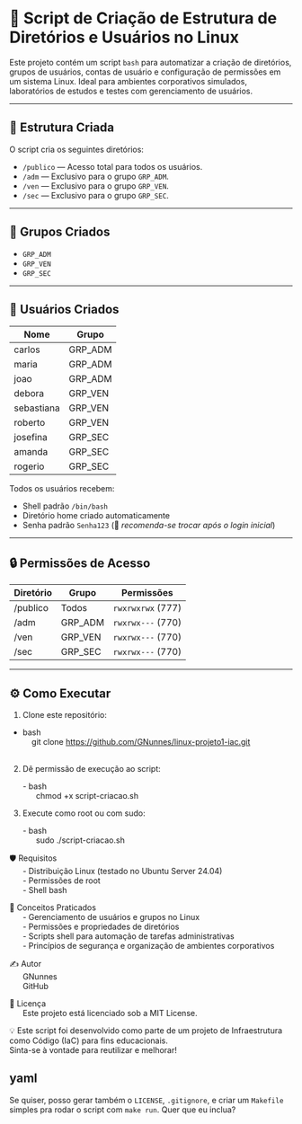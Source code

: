 # 🚀 Script de Criação de Estrutura de Diretórios e Usuários no Linux

Este projeto contém um script `bash` para automatizar a criação de diretórios, grupos de usuários, contas de usuário e configuração de permissões em um sistema Linux. Ideal para ambientes corporativos simulados, laboratórios de estudos e testes com gerenciamento de usuários.

---

## 📁 Estrutura Criada

O script cria os seguintes diretórios:

- `/publico` — Acesso total para todos os usuários.
- `/adm` — Exclusivo para o grupo `GRP_ADM`.
- `/ven` — Exclusivo para o grupo `GRP_VEN`.
- `/sec` — Exclusivo para o grupo `GRP_SEC`.

---

## 👥 Grupos Criados

- `GRP_ADM`
- `GRP_VEN`
- `GRP_SEC`

---

## 👤 Usuários Criados

| Nome        | Grupo     |
|-------------|-----------|
| carlos      | GRP_ADM   |
| maria       | GRP_ADM   |
| joao        | GRP_ADM   |
| debora      | GRP_VEN   |
| sebastiana  | GRP_VEN   |
| roberto     | GRP_VEN   |
| josefina    | GRP_SEC   |
| amanda      | GRP_SEC   |
| rogerio     | GRP_SEC   |

Todos os usuários recebem:

- Shell padrão `/bin/bash`
- Diretório home criado automaticamente
- Senha padrão `Senha123` (🚨 *recomenda-se trocar após o login inicial*)

---

## 🔒 Permissões de Acesso

| Diretório | Grupo      | Permissões |
|-----------|------------|------------|
| /publico  | Todos      | `rwxrwxrwx` (777) |
| /adm      | GRP_ADM    | `rwxrwx---` (770) |
| /ven      | GRP_VEN    | `rwxrwx---` (770) |
| /sec      | GRP_SEC    | `rwxrwx---` (770) |

---

## ⚙️ Como Executar<br>

1. Clone este repositório:<br>

- bash<br>
&nbsp;&nbsp;&nbsp;&nbsp;git clone https://github.com/GNunnes/linux-projeto1-iac.git<br><br>

2. Dê permissão de execução ao script:<br>

&nbsp;&nbsp;&nbsp;&nbsp;&nbsp;&nbsp;- bash<br>
&nbsp;&nbsp;&nbsp;&nbsp;&nbsp;&nbsp;&nbsp;&nbsp;&nbsp;&nbsp;&nbsp;&nbsp;chmod +x script-criacao.sh<br>

3. Execute como root ou com sudo:<br>

&nbsp;&nbsp;&nbsp;&nbsp;&nbsp;&nbsp;- bash<br>
&nbsp;&nbsp;&nbsp;&nbsp;&nbsp;&nbsp;&nbsp;&nbsp;&nbsp;&nbsp;&nbsp;&nbsp;sudo ./script-criacao.sh<br>

🛡️ Requisitos <br>
&nbsp;&nbsp;&nbsp;&nbsp;&nbsp;&nbsp;- Distribuição Linux (testado no Ubuntu Server 24.04)<br>
&nbsp;&nbsp;&nbsp;&nbsp;&nbsp;&nbsp;- Permissões de root<br>
&nbsp;&nbsp;&nbsp;&nbsp;&nbsp;&nbsp;- Shell bash<br>

🧠 Conceitos Praticados <br>
&nbsp;&nbsp;&nbsp;&nbsp;&nbsp;&nbsp;- Gerenciamento de usuários e grupos no Linux <br>
&nbsp;&nbsp;&nbsp;&nbsp;&nbsp;&nbsp;- Permissões e propriedades de diretórios <br>
&nbsp;&nbsp;&nbsp;&nbsp;&nbsp;&nbsp;- Scripts shell para automação de tarefas administrativas <br>
&nbsp;&nbsp;&nbsp;&nbsp;&nbsp;&nbsp;- Princípios de segurança e organização de ambientes corporativos <br>

✍️ Autor<br>
&nbsp;&nbsp;&nbsp;&nbsp;&nbsp;&nbsp;GNunnes<br>
&nbsp;&nbsp;&nbsp;&nbsp;&nbsp;&nbsp;GitHub<br>

📜 Licença<br>
&nbsp;&nbsp;&nbsp;&nbsp;&nbsp;&nbsp;Este projeto está licenciado sob a MIT License.<br>

💡 Este script foi desenvolvido como parte de um projeto de Infraestrutura como Código (IaC) para fins educacionais.<br> 
Sinta-se à vontade para reutilizar e melhorar!<br>

yaml
---
Se quiser, posso gerar também o `LICENSE`, `.gitignore`, e criar um `Makefile` simples pra rodar o script com `make run`. Quer que eu inclua?








